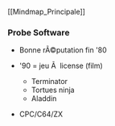 ﻿[[Mindmap_Principale]]

### Probe Software

- Bonne rÃ©putation fin '80
- '90 = jeu Ã  license (film)

	- Terminator
	- Tortues ninja
	- Aladdin

- CPC/C64/ZX


